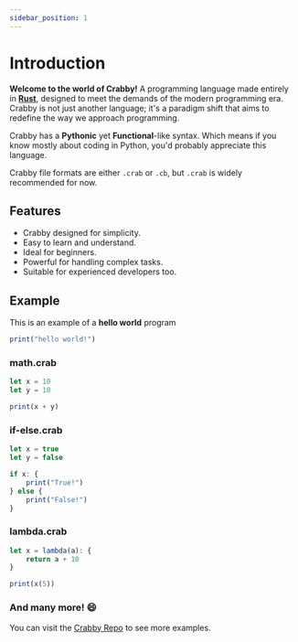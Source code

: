 ```yaml
---
sidebar_position: 1
---
```


# Introduction

**Welcome to the world of Crabby!** A programming language made entirely in **[Rust](https://www.rust-lang.org/learn)**, designed to meet the demands of the modern programming era. Crabby is not just another language; it's a paradigm shift that aims to redefine the way we approach programming.

Crabby has a **Pythonic** yet **Functional**-like syntax. Which means if you know mostly about coding in Python,
you'd probably appreciate this language.

Crabby file formats are either `.crab` or `.cb`, but `.crab` is widely recommended for now.

## Features

- Crabby designed for simplicity.
- Easy to learn and understand.
- Ideal for beginners.
- Powerful for handling complex tasks.
- Suitable for experienced developers too.

## Example

This is an example of a **hello world** program

```js
print("hello world!")
```

### math.crab

```js
let x = 10
let y = 10

print(x + y)
```

### if-else.crab

```js
let x = true
let y = false

if x: {
    print("True!")
} else {
    print("False!")
}
```

### lambda.crab

```js
let x = lambda(a): {
    return a + 10
}

print(x(5))
```

### And many more! 😄

You can visit the [Crabby Repo](https://github.com/crabby-lang/crabby.git) to see more examples.
